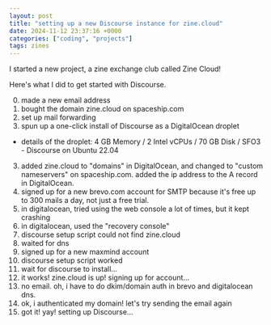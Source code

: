 ```yaml
---
layout: post
title: "setting up a new Discourse instance for zine.cloud"
date: 2024-11-12 23:37:16 +0000
categories: ["coding", "projects"]
tags: zines
---
```


I started a new project, a zine exchange club called Zine Cloud!

Here's what I did to get started with Discourse.

0. made a new email address
1. bought the domain zine.cloud on spaceship.com
2. set up mail forwarding
3. spun up a one-click install of Discourse as a DigitalOcean droplet
- details of the droplet: 4 GB Memory / 2 Intel vCPUs / 70 GB Disk / SFO3 - Discourse on Ubuntu 22.04
3. added zine.cloud to "domains" in DigitalOcean, and changed to "custom nameservers" on spaceship.com. added the ip address to the A record in DigitalOcean.
4. signed up for a new brevo.com account for SMTP because it's free up to 300 mails a day, not just a free trial.
5. in digitalocean, tried using the web console a lot of times, but it kept crashing
6. in digitalocean, used the "recovery console"
7. discourse setup script could not find zine.cloud
8. waited for dns
9. signed up for a new maxmind account
10. discourse setup script worked
11. wait for discourse to install...
12. it works! zine.cloud is up! signing up for account...
13. no email. oh, i have to do dkim/domain auth in brevo and digitalocean dns.
14. ok, i authenticated my domain! let's try sending the email again
15. got it! yay! setting up Discourse...